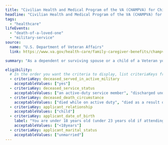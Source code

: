 ```yaml
---
title: "Civilian Health and Medical Program of the VA (CHAMPVA) for Child"
headline: "Civilian Health and Medical Program of the VA (CHAMPVA) for Child"
tags:
  - "healthcare"
lifeEvents:
  - "death-of-a-loved-one"
  - "military-service"
source:
  name: "U.S. Department of Veteran Affairs"
  link: https://www.va.gov/health-care/family-caregiver-benefits/champva/

summary: "As a dependent or surviving spouse or a child of a Veteran you may be eligible for health insurance through the Civilian Health and Medical Program of the Department of Veterans Affairs (CHAMPVA) that covers the cost of some of your health care services and supplies. CHAMPVA beneficiaries are also provided pharmacy benefits."

eligibility:
  # In the order you want the criteria to display, list criteriaKeys from the csv here, each followed by a comma-separated list of which values indicate eligibility for that criteria. Wrap individual values in quotes if they have inner commas.
  - criteriaKey: deceased_served_in_active_military
    acceptableValues: ["yes"]
  - criteriaKey: deceased_service_status
    acceptableValues: ["an active-duty service member", "discharged under conditions other than dishonorable"]
  - criteriaKey: deceased_death_circumstance
    acceptableValues: ["died while on active duty", "died as a result of a service-connected disability or illness"]
  - criteriaKey: applicant_relationship
    acceptableValues: ["child"]
  - criteriaKey: applicant_date_of_birth
    label: "You are under 18 years old (under 23 years old if attending a VA-approved school)."
    acceptableValues: ["<18years"]
  - criteriaKey: applicant_marital_status
    acceptableValues: ["unmarried"]
---
```


